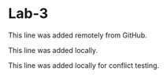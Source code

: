 # Lab-3

This line was added remotely from GitHub.

This line was added locally.

This line was added locally for conflict testing.

